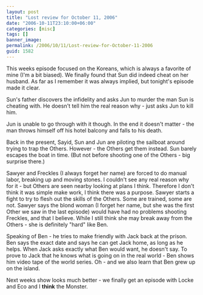 ```yaml
---
layout: post
title: "Lost review for October 11, 2006"
date: "2006-10-11T23:10:00+06:00"
categories: [misc]
tags: []
banner_image: 
permalink: /2006/10/11/Lost-review-for-October-11-2006
guid: 1582
---
```


This weeks episode focused on the Koreans, which is always a favorite of mine (I'm a bit biased). We finally found that Sun did indeed cheat on her husband. As far as I remember it was always implied, but tonight's episode made it clear. 

Sun's father discovers the infidelity and asks Jun to murder the man Sun is cheating with. He doesn't tell him the real reason why - just asks Jun to kill him. 

Jun is unable to go through with it though. In the end it doesn't matter - the man throws himself off his hotel balcony and falls to his death.

Back in the present, Sayid, Sun and Jun are piloting the sailboat around trying to trap the Others. However - the Others get them instead. Sun barely escapes the boat in time. (But not before shooting one of the Others - big surprise there.)

Sawyer and Freckles (I always forget her name) are forced to do manual labor, breaking up and moving stones. I couldn't see any real reason why for it - but Others are seen nearby looking at plans I think. Therefore I don't think it was simple make work, I think there was a purpose. Sawyer starts a fight to try to flesh out the skills of the Others. Some are trained, some are not. Sawyer says the blond woman (I forget her name, but she was the first Other we saw in the last episode) would have had no problems shooting Freckles, and that I believe. While I still think she may break away from the Others - she is definitely "hard" like Ben. 

Speaking of Ben - he tries to make friendly with Jack back at the prison. Ben says the exact date and says he can get Jack home, as long as he helps. When Jack asks exactly what Ben would want, he doesn't say. To prove to Jack that he knows what is going on in the real world - Ben shows him video tape of the world series. Oh - and we also learn that Ben grew up on the island.

Next weeks show looks much better - we finally get an episode with Locke and Eco and I <b>think</b> the Monster.